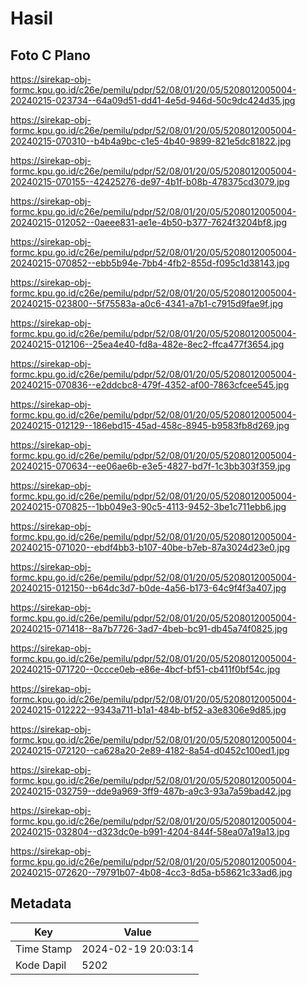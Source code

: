 # Hasil

## Foto C Plano

https://sirekap-obj-formc.kpu.go.id/c26e/pemilu/pdpr/52/08/01/20/05/5208012005004-20240215-023734--64a09d51-dd41-4e5d-946d-50c9dc424d35.jpg

https://sirekap-obj-formc.kpu.go.id/c26e/pemilu/pdpr/52/08/01/20/05/5208012005004-20240215-070310--b4b4a9bc-c1e5-4b40-9899-821e5dc81822.jpg

https://sirekap-obj-formc.kpu.go.id/c26e/pemilu/pdpr/52/08/01/20/05/5208012005004-20240215-070155--42425276-de97-4b1f-b08b-478375cd3079.jpg

https://sirekap-obj-formc.kpu.go.id/c26e/pemilu/pdpr/52/08/01/20/05/5208012005004-20240215-012052--0aeee831-ae1e-4b50-b377-7624f3204bf8.jpg

https://sirekap-obj-formc.kpu.go.id/c26e/pemilu/pdpr/52/08/01/20/05/5208012005004-20240215-070852--ebb5b94e-7bb4-4fb2-855d-f095c1d38143.jpg

https://sirekap-obj-formc.kpu.go.id/c26e/pemilu/pdpr/52/08/01/20/05/5208012005004-20240215-023800--5f75583a-a0c6-4341-a7b1-c7915d9fae9f.jpg

https://sirekap-obj-formc.kpu.go.id/c26e/pemilu/pdpr/52/08/01/20/05/5208012005004-20240215-012106--25ea4e40-fd8a-482e-8ec2-ffca477f3654.jpg

https://sirekap-obj-formc.kpu.go.id/c26e/pemilu/pdpr/52/08/01/20/05/5208012005004-20240215-070836--e2ddcbc8-479f-4352-af00-7863cfcee545.jpg

https://sirekap-obj-formc.kpu.go.id/c26e/pemilu/pdpr/52/08/01/20/05/5208012005004-20240215-012129--186ebd15-45ad-458c-8945-b9583fb8d269.jpg

https://sirekap-obj-formc.kpu.go.id/c26e/pemilu/pdpr/52/08/01/20/05/5208012005004-20240215-070634--ee06ae6b-e3e5-4827-bd7f-1c3bb303f359.jpg

https://sirekap-obj-formc.kpu.go.id/c26e/pemilu/pdpr/52/08/01/20/05/5208012005004-20240215-070825--1bb049e3-90c5-4113-9452-3be1c711ebb6.jpg

https://sirekap-obj-formc.kpu.go.id/c26e/pemilu/pdpr/52/08/01/20/05/5208012005004-20240215-071020--ebdf4bb3-b107-40be-b7eb-87a3024d23e0.jpg

https://sirekap-obj-formc.kpu.go.id/c26e/pemilu/pdpr/52/08/01/20/05/5208012005004-20240215-012150--b64dc3d7-b0de-4a56-b173-64c9f4f3a407.jpg

https://sirekap-obj-formc.kpu.go.id/c26e/pemilu/pdpr/52/08/01/20/05/5208012005004-20240215-071418--8a7b7726-3ad7-4beb-bc91-db45a74f0825.jpg

https://sirekap-obj-formc.kpu.go.id/c26e/pemilu/pdpr/52/08/01/20/05/5208012005004-20240215-071720--0ccce0eb-e86e-4bcf-bf51-cb411f0bf54c.jpg

https://sirekap-obj-formc.kpu.go.id/c26e/pemilu/pdpr/52/08/01/20/05/5208012005004-20240215-012222--9343a711-b1a1-484b-bf52-a3e8306e9d85.jpg

https://sirekap-obj-formc.kpu.go.id/c26e/pemilu/pdpr/52/08/01/20/05/5208012005004-20240215-072120--ca628a20-2e89-4182-8a54-d0452c100ed1.jpg

https://sirekap-obj-formc.kpu.go.id/c26e/pemilu/pdpr/52/08/01/20/05/5208012005004-20240215-032759--dde9a969-3ff9-487b-a9c3-93a7a59bad42.jpg

https://sirekap-obj-formc.kpu.go.id/c26e/pemilu/pdpr/52/08/01/20/05/5208012005004-20240215-032804--d323dc0e-b991-4204-844f-58ea07a19a13.jpg

https://sirekap-obj-formc.kpu.go.id/c26e/pemilu/pdpr/52/08/01/20/05/5208012005004-20240215-072620--79791b07-4b08-4cc3-8d5a-b58621c33ad6.jpg


## Metadata

| Key        | Value               |
| ---------- | ------------------- |
| Time Stamp | 2024-02-19 20:03:14 |
| Kode Dapil | 5202                |



